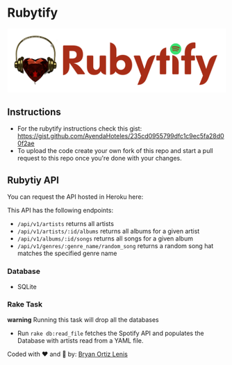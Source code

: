 # Rubytify
![rubytify_image](https://github.com/bryano13/git_course/blob/main/Rubutify_logo.png)
## Instructions

- For the rubytify instructions check this gist: https://gist.github.com/AyendaHoteles/235cd0955799dfc1c9ec5fa28d00f2ae 
- To upload the code create your own fork of this repo and start a pull request to this repo once you're done with your changes.


## Rubytiy API

You can request the API hosted in Heroku here:  
 

This API has the following endpoints:

- `/api/v1/artists` returns all artists  
- `/api/v1/artists/:id/albums` returns all albums for a given artist  
- `/api/v1/albums/:id/songs` returns all songs for a given album
- `/api/v1/genres/:genre_name/random_song` returns a random song hat matches the specified genre name

### Database

- SQLite  

### Rake Task 

**warning** Running this task will drop all the databases

- Run `rake db:read_file` fetches the Spotify API and populates the Database with artists read from a YAML file. 


Coded with ❤️ and 🔨 by: [Bryan Ortiz Lenis](https://github.com/bryano13)
